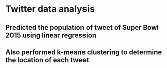 # Twitter data analysis
## Predicted the population of tweet of Super Bowl 2015 using linear regression
## Also performed k-means clustering to determine the location of each tweet
